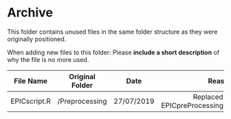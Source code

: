 # Archive
This folder contains unused files in the same folder structure as they were originally positioned. 

When adding new files to this folder:
Please **include a short description** of why the file is no more used.

|   File Name   |          Original Folder          |      Date     |                Reason                 |  
|---------------|:---------------------------------:|:-------------:|--------------------------------------:|
| EPICscript.R  |  /Preprocessing                   |   27/07/2019  | Replaced by EPICpreProcessing.sh      |
